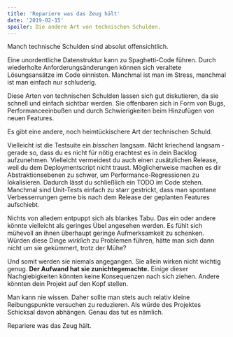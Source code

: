 ```yaml
---
title: 'Repariere was das Zeug hält'
date: '2019-02-15'
spoiler: Die andere Art von technischen Schulden.
---
```


Manch technische Schulden sind absolut offensichtlich.

Eine unordentliche Datenstruktur kann zu Spaghetti-Code führen. Durch wiederholte Anforderungsänderungen können sich veraltete Lösungsansätze im Code einnisten. Manchmal ist man im Stress, manchmal ist man einfach nur schluderig.

Diese Arten von technischen Schulden lassen sich gut diskutieren, da sie schnell und einfach sichtbar werden. Sie offenbaren sich in Form von Bugs, Performanceeinbußen und durch Schwierigkeiten beim Hinzufügen von neuen Features.

Es gibt eine andere, noch heimtückischere Art der technischen Schuld.

Vielleicht ist die Testsuite ein *bisschen* langsam. Nicht kriechend langsam - gerade so, dass du es nicht für nötig erachtest es in dein Backlog aufzunehmen. Vielleicht vermeidest du auch einen zusätzlichen Release, weil du dem Deploymentscript nicht traust. Möglicherweise machen es dir Abstraktionsebenen zu schwer, um Performance-Regressionen zu lokalisieren. Dadurch lässt du schließlich ein TODO im Code stehen. Manchmal sind Unit-Tests einfach zu starr gestrickt, dass man spontane Verbesserrungen gerne bis nach dem Release der geplanten Features aufschiebt.

Nichts von alledem entpuppt sich als blankes Tabu. Das ein oder andere könnte vielleicht als geringes Übel angesehen werden. Es fühlt sich mühevoll an ihnen überhaupt geringe Aufmerksamkeit zu schenken. Würden diese Dinge *wirklich* zu Problemen führen, hätte man sich dann nicht um sie gekümmert, trotz der Mühe?

Und somit werden sie niemals angegangen. Sie allein wirken nicht wichtig genug. **Der Aufwand hat sie zunichtegemachte.** Einige dieser Nachgiebigkeiten könnten keine Konsequenzen nach sich ziehen. Andere könnten dein Projekt auf den Kopf stellen.

Man kann nie wissen. Daher sollte man stets auch relativ kleine Reibungspunkte versuchen zu reduzieren. Als würde des Projektes Schicksal davon abhängen. Genau das tut es nämlich.

Repariere was das Zeug hält.